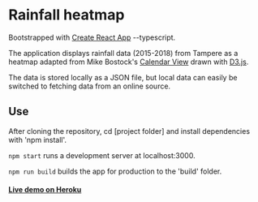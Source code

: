 # Rainfall heatmap

Bootstrapped with [Create React App](https://github.com/facebook/create-react-app) --typescript.

The application displays rainfall data (2015-2018) from Tampere as a heatmap adapted from Mike Bostock's [Calendar View](https://observablehq.com/@d3/calendar-view) drawn with [D3.js](https://github.com/d3/d3).

The data is stored locally as a JSON file, but local data can easily be switched to fetching data from an online source.

## Use

After cloning the repository, cd [project folder] and install dependencies with 'npm install'.

`npm start` runs a development server at localhost:3000.

`npm run build` builds the app for production to the 'build' folder.

#### [Live demo on Heroku](https://rainfall-heatmap.herokuapp.com/)
